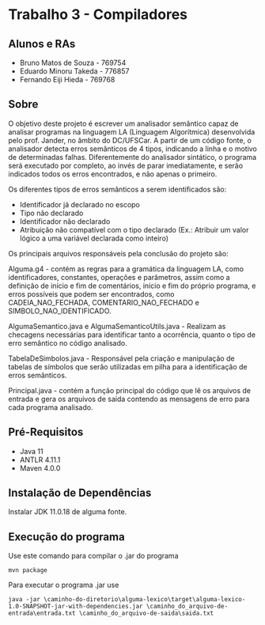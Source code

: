 # Trabalho 3 - Compiladores

## Alunos e RAs

- Bruno Matos de Souza - 769754
- Eduardo Minoru Takeda - 776857
- Fernando Eiji Hieda - 769768

## Sobre

O objetivo deste projeto é escrever um analisador semântico capaz de analisar programas na linguagem LA (Linguagem Algorítmica) desenvolvida pelo prof. Jander, no âmbito do DC/UFSCar. A partir de um código fonte, o analisador detecta erros semânticos de 4 tipos, indicando a linha e o motivo de determinadas falhas. Diferentemente do analisador sintático, o programa será executado por completo, ao invés de parar imediatamente, e serão indicados todos os erros encontrados, e não apenas o primeiro.

Os diferentes tipos de erros semânticos a serem identificados são:
- Identificador já declarado no escopo
- Tipo não declarado
- Identificador não declarado
- Atribuição não compatível com o tipo declarado (Ex.: Atribuir um valor lógico a uma variável declarada como inteiro)

Os principais arquivos responsáveis pela conclusão do projeto são:

Alguma.g4 - contém as regras para a gramática da linguagem LA, como identificadores, constantes, operações e parâmetros, assim como a definição de início e fim de comentários, início e fim do próprio programa, e erros possíveis que podem ser encontrados, como CADEIA_NAO_FECHADA, COMENTARIO_NAO_FECHADO e SIMBOLO_NAO_IDENTIFICADO.

AlgumaSemantico.java e AlgumaSemanticoUtils.java - Realizam as checagens necessárias para identificar tanto a ocorrência, quanto o tipo de erro semântico no código analisado.

TabelaDeSimbolos.java - Responsável pela criação e manipulação de tabelas de símbolos que serão utilizadas em pilha para a identificação de erros semânticos.

Principal.java - contém a função principal do código que lê os arquivos de entrada e gera os arquivos de saída contendo as mensagens de erro para cada programa analisado.

## Pré-Requisitos

- Java 11
- ANTLR 4.11.1
- Maven 4.0.0

## Instalação de Dependências

Instalar JDK 11.0.18 de alguma fonte.

## Execução do programa

Use este comando para compilar o .jar do programa
```
mvn package
```

Para executar o programa .jar use
```
java -jar \caminho-do-diretorio\alguma-lexico\target\alguma-lexico-1.0-SNAPSHOT-jar-with-dependencies.jar \caminho_do_arquivo-de-entrada\entrada.txt \caminho_do_arquivo-de-saida\saida.txt
```

 
